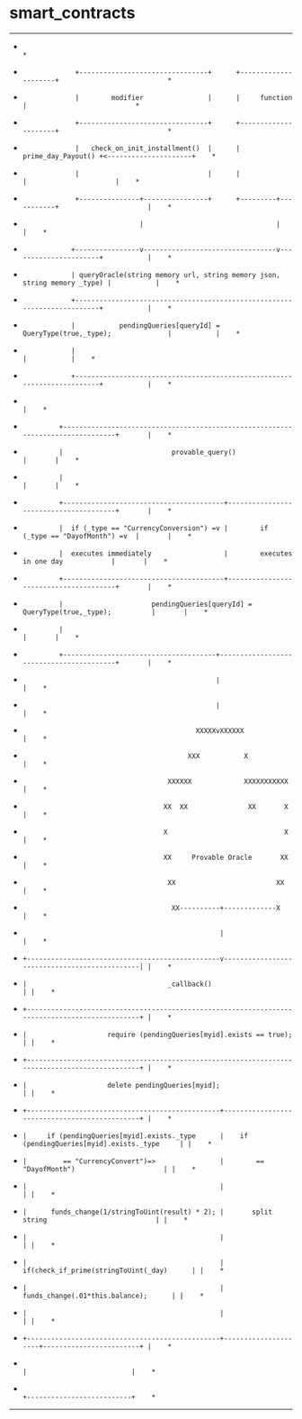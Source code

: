    <meta charset="utf-8" emacsmode="-*- markdown -*-"> <link rel="stylesheet" href="https://casual-effects.com/markdeep/latest/journal.css?">

# smart_contracts
**************************************************************************************************************
*                                                                                                            *
*                  +--------------------------------+      +---------------------+                           *
*                  |        modifier                |      |     function        |                           *
*                  +--------------------------------+      +---------------------+                           *
*                  |   check_on_init_installment()  |      |  prime_day_Payout() +<---------------------+    *
*                  |                                |      |                     |                      |    *
*                  +---------------+----------------+      +---------+-----------+                      |    *
*                                  |                                 |                                  |    *
*                 +----------------v---------------------------------v----------------------+           |    *
*                 | queryOracle(string memory url, string memory json, string memory _type) |           |    *
*                 +-------------------------------------------------------------------------+           |    *
*                 |           pendingQueries[queryId] = QueryType(true,_type);              |           |    *
*                 |                                                                         |           |    *
*                 +-------------------------------------------------------------------------+           |    *
*                                                                                                       |    *
*              +--------------------------------------------------------------------------------+       |    *
*              |                           provable_query()                                     |       |    *
*              |                                                                                |       |    *
*              +----------------------------------------+---------------------------------------+       |    *
*              |  if (_type == "CurrencyConversion") =v |        if (_type == "DayofMonth") =v  |       |    *
*              |  executes immediately                  |        executes in one day            |       |    *
*              +----------------------------------------+---------------------------------------+       |    *
*              |                      pendingQueries[queryId] = QueryType(true,_type);          |       |    *
*              |                                                                                |       |    *
*              +--------------------------------------+-----------------------------------------+       |    *
*                                                     |                                                 |    *
*                                                     |                                                 |    *
*                                                XXXXXvXXXXXX                                           |    *
*                                              XXX           X                                          |    *
*                                         XXXXXX             XXXXXXXXXXX                                |    *
*                                        XX  XX               XX       X                                |    *
*                                        X                             X                                |    *
*                                        XX     Provable Oracle       XX                                |    *
*                                         XX                         XX                                 |    *
*                                          XX----------+-------------X                                  |    *
*                                                      |                                                |    *
*     +------------------------------------------------v----------------------------------------------| |    *
*     |                                   _callback()                                                 | |    *
*     +-----------------------------------------------------------------------------------------------+ |    *
*     |                    require (pendingQueries[myid].exists == true);                             | |    *
*     +-----------------------------------------------------------------------------------------------+ |    *
*     |                    delete pendingQueries[myid];                                               | |    *
*     +------------------------------------------------+----------------------------------------------+ |    *
*     |     if (pendingQueries[myid].exists._type      |    if (pendingQueries[myid].exists._type     | |    *
*     |         == "CurrencyConvert")=>                |        == "DayofMonth")                      | |    *
*     |                                                |                                              | |    *
*     |      funds_change(1/stringToUint(result) * 2); |       split string                           | |    *
*     |                                                |                                              | |    *
*     |                                                |    if(check_if_prime(stringToUint(_day)      | |    *
*     |                                                |         funds_change(.01*this.balance);      | |    *
*     |                                                |                                              | |    *
*     +------------------------------------------------+---------------------+------------------------+ |    *
*                                                                            |                          |    *
*                                                                            +--------------------------+    *
**************************************************************************************************************

